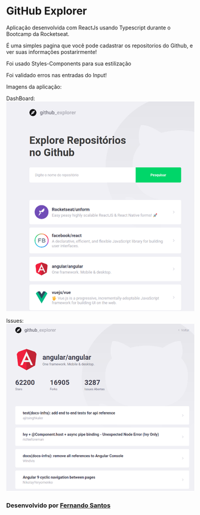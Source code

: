 # GitHub Explorer



Aplicação desenvolvida com ReactJs usando Typescript durante o Bootcamp da Rocketseat.


É uma simples pagina que você pode cadastrar os repositorios do Github, e ver suas informações postarirmente!


Foi usado Styles-Components para sua estilização

Foi validado erros nas entradas do Input!



Imagens da aplicação:


<span>DashBoard:</span>
<img src="./src/assets/dashboard.png">

<span>Issues:</span>
<img src="./src/assets/issue.png">




### Desenvolvido por [Fernando Santos](https://www.linkedin.com/in/fernando-santos-686632122/)

